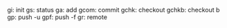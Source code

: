 gi: init
gs: status
ga: add
gcom: commit
gchk: checkout
gchkb: checkout b
gp: push -u
gpf: push -f
gr: remote

